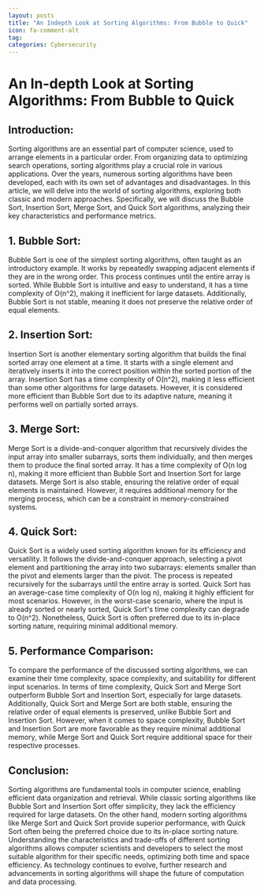 ```yaml
---
layout: posts
title: "An Indepth Look at Sorting Algorithms: From Bubble to Quick"
icon: fa-comment-alt
tag:
categories: Cybersecurity
---
```



# An In-depth Look at Sorting Algorithms: From Bubble to Quick

## Introduction:
Sorting algorithms are an essential part of computer science, used to arrange elements in a particular order. From organizing data to optimizing search operations, sorting algorithms play a crucial role in various applications. Over the years, numerous sorting algorithms have been developed, each with its own set of advantages and disadvantages. In this article, we will delve into the world of sorting algorithms, exploring both classic and modern approaches. Specifically, we will discuss the Bubble Sort, Insertion Sort, Merge Sort, and Quick Sort algorithms, analyzing their key characteristics and performance metrics.

## 1. Bubble Sort:
Bubble Sort is one of the simplest sorting algorithms, often taught as an introductory example. It works by repeatedly swapping adjacent elements if they are in the wrong order. This process continues until the entire array is sorted. While Bubble Sort is intuitive and easy to understand, it has a time complexity of O(n^2), making it inefficient for large datasets. Additionally, Bubble Sort is not stable, meaning it does not preserve the relative order of equal elements.

## 2. Insertion Sort:
Insertion Sort is another elementary sorting algorithm that builds the final sorted array one element at a time. It starts with a single element and iteratively inserts it into the correct position within the sorted portion of the array. Insertion Sort has a time complexity of O(n^2), making it less efficient than some other algorithms for large datasets. However, it is considered more efficient than Bubble Sort due to its adaptive nature, meaning it performs well on partially sorted arrays.

## 3. Merge Sort:
Merge Sort is a divide-and-conquer algorithm that recursively divides the input array into smaller subarrays, sorts them individually, and then merges them to produce the final sorted array. It has a time complexity of O(n log n), making it more efficient than Bubble Sort and Insertion Sort for large datasets. Merge Sort is also stable, ensuring the relative order of equal elements is maintained. However, it requires additional memory for the merging process, which can be a constraint in memory-constrained systems.

## 4. Quick Sort:
Quick Sort is a widely used sorting algorithm known for its efficiency and versatility. It follows the divide-and-conquer approach, selecting a pivot element and partitioning the array into two subarrays: elements smaller than the pivot and elements larger than the pivot. The process is repeated recursively for the subarrays until the entire array is sorted. Quick Sort has an average-case time complexity of O(n log n), making it highly efficient for most scenarios. However, in the worst-case scenario, where the input is already sorted or nearly sorted, Quick Sort's time complexity can degrade to O(n^2). Nonetheless, Quick Sort is often preferred due to its in-place sorting nature, requiring minimal additional memory.

## 5. Performance Comparison:
To compare the performance of the discussed sorting algorithms, we can examine their time complexity, space complexity, and suitability for different input scenarios. In terms of time complexity, Quick Sort and Merge Sort outperform Bubble Sort and Insertion Sort, especially for large datasets. Additionally, Quick Sort and Merge Sort are both stable, ensuring the relative order of equal elements is preserved, unlike Bubble Sort and Insertion Sort. However, when it comes to space complexity, Bubble Sort and Insertion Sort are more favorable as they require minimal additional memory, while Merge Sort and Quick Sort require additional space for their respective processes.

## Conclusion:
Sorting algorithms are fundamental tools in computer science, enabling efficient data organization and retrieval. While classic sorting algorithms like Bubble Sort and Insertion Sort offer simplicity, they lack the efficiency required for large datasets. On the other hand, modern sorting algorithms like Merge Sort and Quick Sort provide superior performance, with Quick Sort often being the preferred choice due to its in-place sorting nature. Understanding the characteristics and trade-offs of different sorting algorithms allows computer scientists and developers to select the most suitable algorithm for their specific needs, optimizing both time and space efficiency. As technology continues to evolve, further research and advancements in sorting algorithms will shape the future of computation and data processing.